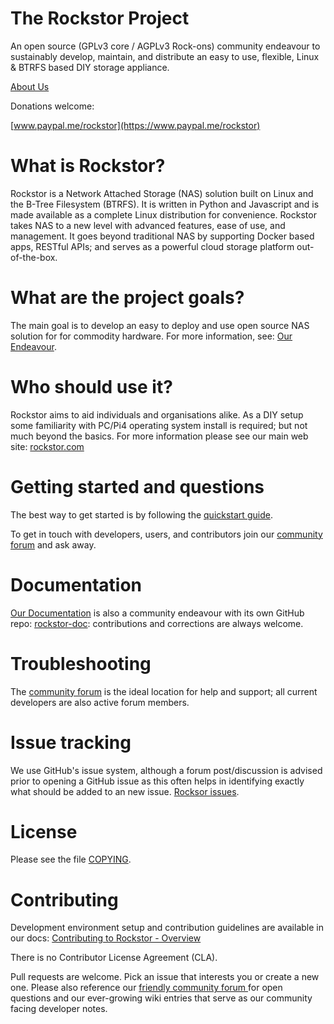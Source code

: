 # The Rockstor Project

An open source (GPLv3 core / AGPLv3 Rock-ons) community endeavour to sustainably develop, maintain, and
distribute an easy to use, flexible, Linux & BTRFS based DIY storage appliance.

[About Us](http://rockstor.com/about-us.html)

Donations welcome: 

[www.paypal.me/rockstor](https://www.paypal.me/rockstor)

# What is Rockstor?

Rockstor is a Network Attached Storage (NAS) solution built on Linux and the B-Tree
Filesystem (BTRFS). It is written in Python and Javascript and is made
available as a complete Linux distribution for convenience. Rockstor takes NAS
to a new level with advanced features, ease of use, and management. It goes
beyond traditional NAS by supporting Docker based apps, RESTful APIs; and serves as a
powerful cloud storage platform out-of-the-box.

# What are the project goals?

The main goal is to develop an easy to deploy and use open source NAS solution for
for commodity hardware. For more information, see:
[Our Endeavour](http://rockstor.com/about-us.html).

# Who should use it?

Rockstor aims to aid individuals and organisations alike. As a DIY setup some
familiarity with PC/Pi4 operating system install is required; but not much beyond
the basics. For more information please see our main web site:
[rockstor.com](http://rockstor.com)

# Getting started and questions

The best way to get started is by following the [quickstart
guide](http://rockstor.com/docs/quickstart.html).

To get in touch with developers, users, and contributors join our
[community forum](http://forum.rockstor.com) and ask away.

# Documentation

[Our Documentation](http://rockstor.com/docs) is also a community endeavour with its
own GitHub repo: [rockstor-doc](https://github.com/rockstor/rockstor-doc): contributions
and corrections are always welcome.

# Troubleshooting

The [community forum](http://forum.rockstor.com) is the ideal location for help and 
support; all current developers are also active forum members.

# Issue tracking

We use GitHub's issue system, although a forum post/discussion is advised prior to
opening a GitHub issue as this often helps in identifying exactly what should be added
to an new issue.
[Rocksor issues](https://github.com/rockstor/rockstor-core/issues).

# License

Please see the file [COPYING](https://github.com/rockstor/rockstor-core/blob/master/COPYING).

# Contributing

Development environment setup and contribution guidelines are available in our docs:
[Contributing to Rockstor - Overview](http://rockstor.com/docs/contribute.html)

There is no Contributor License Agreement (CLA).

Pull requests are welcome. Pick an issue that interests you or create a new one.
Please also reference our [friendly community forum ](http://forum.rockstor.com)
for open questions and our ever-growing wiki entries that serve as our
community facing developer notes.  
